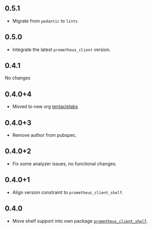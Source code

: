 ## 0.5.1

- Migrate from `pedantic` to `lints`

## 0.5.0

- Integrate the latest `prometheus_client` version.

## 0.4.1

No changes

## 0.4.0+4

- Moved to new org [tentaclelabs](https://github.com/tentaclelabs)

## 0.4.0+3

- Remove author from pubspec.

## 0.4.0+2

- Fix some analyzer issues, no functional changes.

## 0.4.0+1

- Align version constraint to `prometheus_client_shelf`.

## 0.4.0

- Move shelf support into own package [`prometheus_client_shelf`](https://pub.dev/packages/prometheus_client).
